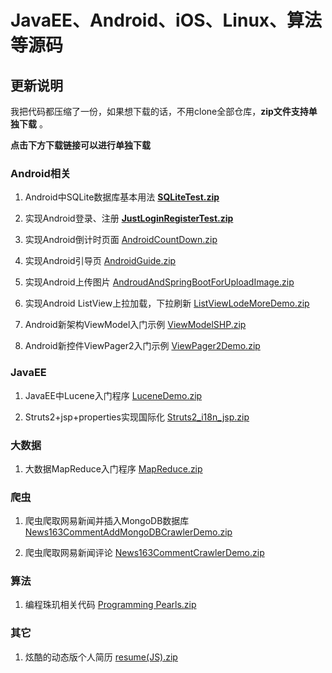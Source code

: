 # JavaEE、Android、iOS、Linux、算法等源码

## 更新说明

我把代码都压缩了一份，如果想下载的话，不用clone全部仓库，**zip文件支持单独下载** 。

**点击下方下载链接可以进行单独下载**

### Android相关

1. Android中SQLite数据库基本用法 [**SQLiteTest.zip**](https://github.com/littlecurl/AppProjects/raw/master/SQLiteTest.zip)

2. 实现Android登录、注册 [**JustLoginRegisterTest.zip**](https://github.com/littlecurl/AppProjects/raw/master/JustLoginRegisterTest.zip)

3. 实现Android倒计时页面  [AndroidCountDown.zip](https://github.com/littlecurl/AppProjects/raw/master/AndroidCountDown.zip) 

4. 实现Android引导页  [AndroidGuide.zip](https://github.com/littlecurl/AppProjects/raw/master/AndroidGuide.zip) 

5. 实现Android上传图片  [AndroudAndSpringBootForUploadImage.zip](https://github.com/littlecurl/AppProjects/raw/master/AndroudAndSpringBootForUploadImage.zip) 

6. 实现Android ListView上拉加载，下拉刷新 [ListViewLodeMoreDemo.zip](https://github.com/littlecurl/AppProjects/raw/master/ListViewLodeMoreDemo.zip)

7. Android新架构ViewModel入门示例 [ViewModelSHP.zip](https://github.com/littlecurl/AppProjects/raw/master/ViewModelSHP.zip)

8. Android新控件ViewPager2入门示例 [ViewPager2Demo.zip](https://github.com/littlecurl/AppProjects/raw/master/ViewPager2Demo.zip)

   



### JavaEE

1. JavaEE中Lucene入门程序 [LuceneDemo.zip](https://github.com/littlecurl/AppProjects/raw/master/LuceneDemo.zip)

2. Struts2+jsp+properties实现国际化 [Struts2_i18n_jsp.zip](https://github.com/littlecurl/AppProjects/raw/master/Struts2_i18n_jsp.zip)



### 大数据

1. 大数据MapReduce入门程序 [MapReduce.zip](https://github.com/littlecurl/AppProjects/raw/master/MapReduce.zip)



### 爬虫

1. 爬虫爬取网易新闻并插入MongoDB数据库 [News163CommentAddMongoDBCrawlerDemo.zip](https://github.com/littlecurl/AppProjects/raw/master/News163CommentAddMongoDBCrawlerDemo.zip)

2. 爬虫爬取网易新闻评论 [News163CommentCrawlerDemo.zip](https://github.com/littlecurl/AppProjects/raw/master/News163CommentCrawlerDemo.zip)



### 算法

1. 编程珠玑相关代码 [Programming Pearls.zip](https://github.com/littlecurl/AppProjects/raw/master/Programming%20Pearls.zip)

### 其它

1. 炫酷的动态版个人简历 [resume(JS).zip](https://github.com/littlecurl/AppProjects/raw/master/resume(JS).zip)


